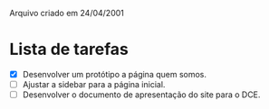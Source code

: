 Arquivo criado em 24/04/2001

# Lista de tarefas
- [x] Desenvolver um protótipo a página quem somos.
- [ ] Ajustar a sidebar para a página inicial.
- [ ] Desenvolver o documento de apresentação do site para o DCE.
